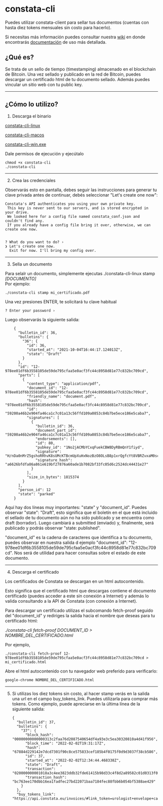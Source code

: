 # constata-cli
Puedes utilizar constata-client para sellar tus documentos (cuentas con hasta diez tokens mensuales sin costo para hacerlo).

Si necesitas más información puedes consultar nuestra [wiki](https://github.com/constata-eu/constata-client/wiki) en donde encontrarás [documentación](https://github.com/constata-eu/constata-client/wiki) de uso más detallada.

## ¿Qué es?
Se trata de un sello de tiempo (timestamping) almacenado en el blockchain de Bitcoin. Una vez sellado y publicado en la red de Bitcoin, puedes descargar un certificado html de tu documento sellado. Además puedes vincular un sitio web con tu public key.
***
## ¿Cómo lo utilizo?  

1. Descarga el binario

[constata-cli-linux](https://github.com/constata-eu/constata-client/releases/download/rc-3/constata-cli-linux)


[constata-cli-macos](https://github.com/constata-eu/constata-client/releases/download/rc-3/constata-cli-macos)


[constata-cli-win.exe](https://github.com/constata-eu/constata-client/releases/download/rc-3/constata-cli-win.exe)  


Dale permisos de ejecución y ejecútalo

    chmod +x constata-cli
    ./constata-cli

***
2. Crea las credenciales 

Observarás esto en pantalla, debes seguir las instrucciones para generar tu clave privada antes de continuar, debés seleccionar "Let's create one now":


    Constata's API authenticates you using your own private key.  
     This key is never sent to our servers, and is stored encrypted in your drive.  
     We looked here for a config file named constata_conf.json and couldn't find any.  
     If you already have a config file bring it over, otherwise, we can create one now.


    ? What do you want to do? ›  
    ❯ Let's create one now.  
      Exit for now. I'll bring my config over.

***
3. Sella un documento

Para selalr un documento, simplemente ejecutas ./constata-cli-linux stamp *[DOCUMENTO]*  
Por ejemplo:

`./constata-cli stamp mi_certificado.pdf`

Una vez presiones ENTER, te solicitará tu clave habitual

`? Enter your password › `

Luego observarás la siguiente salida:

        {
          "bulletin_id": 36,
          "bulletins": {
            "36": {
              "id": 36,
              "started_at": "2021-10-04T16:44:17.124013Z",
              "state": "Draft"
            }
          },
          "id": "12-978ee01df6b3558105de59de795cfaa5e0acf3fc44c8958d81e77c832bc709cd",
          "parts": [
            {
              "content_type": "application/pdf",
              "document_id": "12-978ee01df6b3558105de59de795cfaa5e0acf3fc44c8958d81e77c832bc709cd",
              "friendly_name": "document.pdf",
              "hash": "978ee01df6b3558105de59de795cfaa5e0acf3fc44c8958d81e77c832bc709cd",
              "id": "59200a46b2e904fa46ca1c7c01a13c56ffd109a0853c84b7be5ece186e5caba7",
              "signatures": [
                {
                  "bulletin_id": 36,
                  "document_part_id": "59200a46b2e904fa46ca1c7c01a13c56ffd109a0853c84b7be5ece186e5caba7",
                  "endorsements": [],
                  "id": 80,
                  "pubkey_id": "1No2jACMbYCxqFuekCBW8DyRBmQnY1fiyd",
                  "signature": "H/nDa0nMrZ5gshoRRhvK8sUMcKTBcmUpXuHxNozBzO8OLsB8p1xrQgfcYt8VBRZvxaM0sceaVX99zSptFen4WFg=",
                  "signature_hash": "a6626bfdfa86a861e619bf27876a60ade1b7082bf33fc05d6c2524dc44431e27"
                }
              ],
              "size_in_bytes": 1815374
            }
          ],
          "person_id": 12
          "state": "parked"
        }

Aquí hay dos líneas muy importantes: "state" y "document_id". Puedes observar "state": "Draft", esto significa que el boletín en el que está incluido el sellado de tu documento aún no ha sido publicado y se encuentra como draft (borrador). Luego cambiará a submitted (enviado) y, finalmente, será publicado y podrás observar "state: published".

"document_id" es la cadena de caracteres que identifica a tu documento, puedes observar en nuestra salida d ejemplo "document_id": "12-978ee01df6b3558105de59de795cfaa5e0acf3fc44c8958d81e77c832bc709cd". Nos será de utilidad para hacer consultas sobre el estado de este documento.

***
4. Descarga el certificado

Los certificados de Constata se descargan en un html autocontenido.

Esto significa que el certificado html que descargas contiene el documento certificado
(puedes acceder a este sin conexión a Internet) y además lo valida consultando a
la API de Constata (con conexión a Internet).

Para descargar un certificado utilizas el subcomando fetch-proof seguido del "document_id" y rediriges la salida hacia el nombre que deseas para tu certificado html:

*./constata-cli fetch-proof DOCUMENT_ID > NOMBRE_DEL_CERTIFICADO.html*

Por ejemplo,

`./constata-cli fetch-proof 12-978ee01df6b3558105de59de795cfaa5e0acf3fc44c8958d81e77c832bc709cd > mi_certificado.html`


Abre el html autocontenido con tu navegador web preferido para verificarlo:

`google-chrome NOMBRE_DEL_CERTIFICADO.html`

***
5. Si utilizas los diez tokens sin costo, al hacer stamp verás en la salida una url en el campo buy_tokens_link. Puedes utilizarla para comprar más tokens. Como ejemplo, puede apreciarse en la última línea de la siguiente salida:

       {
         "bulletin_id": 37,
         "bulletins": {
           "37": {
             "block_hash": "00000000000000313c2faa76d2087540654df4a93e3c5ea30320810a4d41f956",
             "block_time": "2022-02-02T19:31:17Z",
             "hash": "67884d229142e7dcd7301f90c8ce575833cef185b4f0175f0d9d3037f38cb586",
             "id": 37,
             "started_at": "2022-02-02T12:34:44.468338Z",
             "state": "Draft",
             "transaction": "020000000001018a3c4ee3823ddb32fde61415b98d33c4f8d2a89582c01d0313f001c5c9ae35160100000000ffffffff022202000000000000226a2067884d229142e7dcd7301f90c8ce575833cef185b4f0175f0d9d3037f38cb58686c20c0000000000160014e0d1765c2746af9a5e0c7e67a9d0a3c996971ece024830450221008e0ea2dd656be775e48eb7e8c106749d36dcdd65fcce99dc02d1564709dd90d902205837b0ce62b0bf1603344c1ecbedff73757e7c7a6c8a4947ab3ee8275a52aff80121023afe241c5a425dd8db699b52e4fb35bd35da00cea4be8304907b9e9c537225ef00000000",
             "transaction_hash": "bc763ee170dbb16ea1fadfec27bd22071baa7184fec88fbb6b054bf5388ae429"
           }
         },
         "buy_tokens_link": "https://api.constata.eu/invoices/#link_token=urologist+envelope+capped+mutt+unelected&minimum_suggested=0",
  
